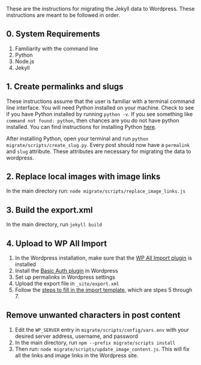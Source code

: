 These are the instructions for migrating the Jekyll data to Wordpress. These instructions
are meant to be followed in order.

## 0. System Requirements
1. Familiarity with the command line
2. Python
3. Node.js
4. Jekyll

## 1. Create permalinks and slugs
These instructions assume that the user is
familiar with a terminal command line interface.
You will need Python installed on your machine. Check to see if you have Python installed by running `python -v`. If you see something like `command not found: python`, then chances are you do not have python installed. You can find instructions for installing Python [here](https://www.python.org/downloads/).

After installing Python, open your terminal and run `python migrate/scripts/create_slug.py`. Every post should now have a `permalink` and `slug` attribute. These attributes are necessary for migrating the data to wordpress.

## 2. Replace local images with image links
In the main directory run: `node migrate/scripts/replace_image_links.js`

## 3. Build the export.xml
In the main directory, run `jekyll build` 

## 4. Upload to WP All Import
1. In the Wordpress installation, make sure that the [WP All Import plugin](https://wordpress.org/plugins/wp-all-import/) is installed
2. Install the [Basic Auth plugin](https://github.com/WP-API/Basic-Auth) in Wordpress
3. Set up permalinks in Wordpress settings
4. Upload the export file in `_site/export.xml`
5. Follow the [steps to fill in the import template](https://www.fivefilters.org/2021/how-to-migrate-a-jekyll-blog-to-wordpress/), which are stpes 5 through 7.


## Remove unwanted characters in post content
1. Edit the `WP_SERVER` entry in `migrate/scripts/config/vars.env` with your desired server address, username, and password
2. In the main directory, run `npm --prefix migrate/scripts install `
3. Then run: `node migrate/scripts/update_image_content.js`. This will fix all the links and image links in
   the Wordpress site.
